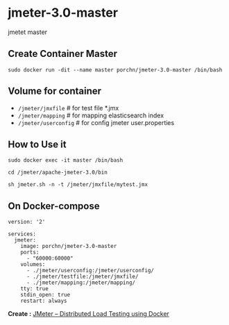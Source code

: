 # jmeter-3.0-master
jmetet master


## Create Container Master
```
sudo docker run -dit --name master porchn/jmeter-3.0-master /bin/bash

```
## Volume for container

* `/jmeter/jmxfile` # for test file *.jmx 
* `/jmeter/mapping`  # for mapping elasticsearch index
* `/jmeter/userconfig` # for config jmeter user.properties

## How to Use it
```
sudo docker exec -it master /bin/bash

cd /jmeter/apache-jmeter-3.0/bin

sh jmeter.sh -n -t /jmeter/jmxfile/mytest.jmx
```

## On Docker-compose
```
version: '2'

services:
  jmeter:
    image: porchn/jmeter-3.0-master
    ports:
      - "60000:60000"
    volumes:
      - ./jmeter/userconfig:/jmeter/userconfig/
      - ./jmeter/testfile:/jmeter/jmxfile/
      - ./jmeter/mapping:/jmeter/mapping/
    tty: true
    stdin_open: true
    restart: always
```


**Create :** [JMeter – Distributed Load Testing using Docker](http://www.testautomationguru.com/jmeter-distributed-load-testing-using-docker/)

